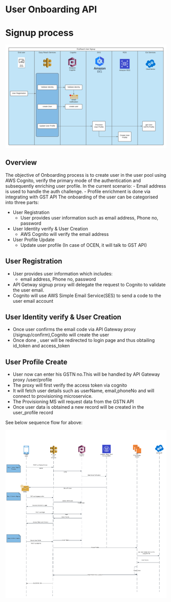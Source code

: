 # User Onboarding API
#  Signup process

![Signup Flow](/images/UserProvisioning_EzyReach.png)


## Overview
  The objective of Onboarding process is to create user in the user pool using AWS Cognito, verify the primary mode of the authentication and subsequently enriching user profile.
  In the current scenario:
    - Email address is used to handle the auth challenge.
    -  Profile enrichment is done via integrating with GST API
  The onboarding of the user can be categorised into three parts:
   - User Registration
       - User provides user information such as email address, Phone no, password
   - User Identity verify & User Creation
       - AWS Cognito will verify the email address
   - User Profile Update
       - Update user profile (In case of OCEN, it will talk to GST API)


## User Registration
-   User provides user information which includes:
    -   email address, Phone no, password
-   API Getway signup proxy will delegate the request to Cognito to validate the user email.
-   Cognito will use AWS Simple Email Service(SES) to send a code to the user email account
## User Identity verify & User Creation
-   Once user confirms the email code via API Gateway proxy (/signup/confirm),Cognito will create the user
-   Once done , user will be redirected to login page and thus obtailing id_token and access_token

## User Profile Create
-   User now can enter his GSTN no.This will be handled by API Gateway proxy /user/profile
-   The proxy will first verify the access token via cognito
-   It will fetch user details such as userName, email,phoneNo and will connect to provisioning microservice.
-   The Provisioning MS will request data from the GSTN API
-   Once user data is obtained a new record will be created in the user_profile record

See below sequence flow for above:

![Sequence Flow](/images/User_Provisioning%20_sequence.png)
